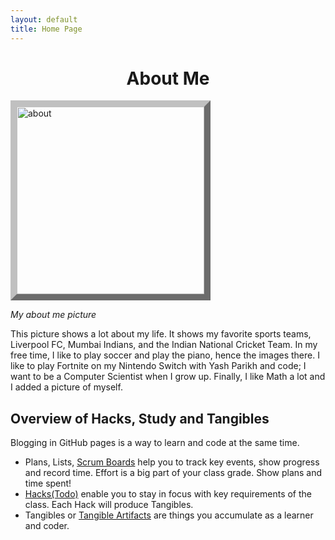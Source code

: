 ```yaml
---
layout: default
title: Home Page
---
```




<h1 align="center"> About Me </h1>

<img align="center" style="border:10px outset silver;" src="{{site.baseurl}}/images/Freeform.png" height="300px" alt="about"/>

*My about me picture*

This picture shows a lot about my life. It shows my favorite sports teams, Liverpool FC, Mumbai Indians, and the Indian National Cricket Team. In my free time, I like to play soccer and play the piano, hence the images there. I like to play Fortnite on my Nintendo Switch with Yash Parikh and code; I want to be a Computer Scientist when I grow up. Finally, I like Math a lot and I added a picture of myself. 

## Overview of Hacks, Study and Tangibles
Blogging in GitHub pages is a way to learn and code at the same time. 

- Plans, Lists, [Scrum Boards](https://clickup.com/blog/scrum-board/) help you to track key events, show progress and record time.  Effort is a big part of your class grade.  Show plans and time spent!
- [Hacks(Todo)](https://levelup.gitconnected.com/six-ultimate-daily-hacks-for-every-programmer-60f5f10feae) enable you to stay in focus with key requirements of the class.  Each Hack will produce Tangibles.
- Tangibles or [Tangible Artifacts](https://en.wikipedia.org/wiki/Artifact_(software_development)) are things you accumulate as a learner and coder. 
